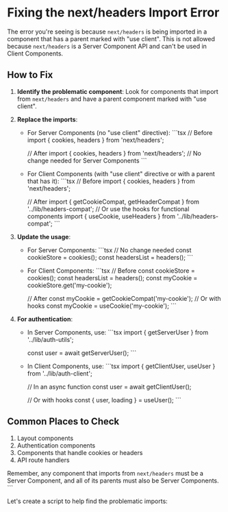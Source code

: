 # Fixing the next/headers Import Error

The error you're seeing is because `next/headers` is being imported in a component that has a parent marked with "use client". This is not allowed because `next/headers` is a Server Component API and can't be used in Client Components.

## How to Fix

1. **Identify the problematic component**:
   Look for components that import from `next/headers` and have a parent component marked with "use client".

2. **Replace the imports**:
   - For Server Components (no "use client" directive):
     \`\`\`tsx
     // Before
     import { cookies, headers } from 'next/headers';
     
     // After
     import { cookies, headers } from 'next/headers';
     // No change needed for Server Components
     \`\`\`

   - For Client Components (with "use client" directive or with a parent that has it):
     \`\`\`tsx
     // Before
     import { cookies, headers } from 'next/headers';
     
     // After
     import { getCookieCompat, getHeaderCompat } from '../lib/headers-compat';
     // Or use the hooks for functional components
     import { useCookie, useHeaders } from '../lib/headers-compat';
     \`\`\`

3. **Update the usage**:
   - For Server Components:
     \`\`\`tsx
     // No change needed
     const cookieStore = cookies();
     const headersList = headers();
     \`\`\`

   - For Client Components:
     \`\`\`tsx
     // Before
     const cookieStore = cookies();
     const headersList = headers();
     const myCookie = cookieStore.get('my-cookie');
     
     // After
     const myCookie = getCookieCompat('my-cookie');
     // Or with hooks
     const myCookie = useCookie('my-cookie');
     \`\`\`

4. **For authentication**:
   - In Server Components, use:
     \`\`\`tsx
     import { getServerUser } from '../lib/auth-utils';
     
     const user = await getServerUser();
     \`\`\`

   - In Client Components, use:
     \`\`\`tsx
     import { getClientUser, useUser } from '../lib/auth-client';
     
     // In an async function
     const user = await getClientUser();
     
     // Or with hooks
     const { user, loading } = useUser();
     \`\`\`

## Common Places to Check

1. Layout components
2. Authentication components
3. Components that handle cookies or headers
4. API route handlers

Remember, any component that imports from `next/headers` must be a Server Component, and all of its parents must also be Server Components.
\`\`\`

Let's create a script to help find the problematic imports:
